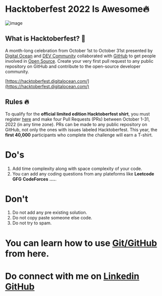 #  Hacktoberfest 2022 Is Awesome🔥
![image](https://user-images.githubusercontent.com/70385488/192114009-0830321a-d227-4a4d-8411-6c03b54d7ce6.png)

## What is Hacktoberfest? :thinking:
A month-long celebration from October 1st to October 31st presented by [Digital Ocean](https://hacktoberfest.digitalocean.com/) and [DEV Community](https://dev.to/) collaborated with [GitHub](https://github.com/blog/2433-celebrate-open-source-this-october-with-hacktoberfest) to get people involved in [Open Source](https://github.com/open-source). Create your very first pull request to any public repository on GitHub and contribute to the open-source developer community.

[https://hacktoberfest.digitalocean.com/](https://hacktoberfest.digitalocean.com/)

## Rules :fire:
To qualify for the __official limited edition Hacktoberfest shirt__, you must register [here](https://hacktoberfest.digitalocean.com/) and make four Pull Requests (PRs) between October 1-31, 2022 (in any time zone). PRs can be made to any public repository on GitHub, not only the ones with issues labeled Hacktoberfest. This year, the __first 40,000__ participants who complete the challenge will earn a T-shirt.

# Do's
1. Add time complexity along with space complexity of your code.
2. You can add any coding questions from any plateforms like <b>Leetcode</b> <b>GFG</b> <b>CodeForces</b> <b>....</b>.

# Don't
1. Do not add any pre existing solution.
2. Do not copy paste someone else code.
3. Do not try to spam.

# You can learn how to use [Git/GitHub](https://www.freecodecamp.org/news/the-beginners-guide-to-git-github/) from here.

# Do connect with me on [Linkedin](https://www.linkedin.com/in/ayush-lath-917388195/) [GitHub](https://github.com/Ayushlath) 
